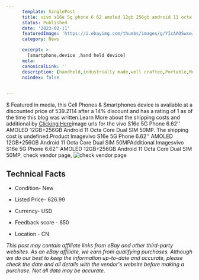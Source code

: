 ```yaml
---
      template: SinglePost
      title: vivo s16e 5g phone 6 62 amoled 12gb 256gb android 11 octa core dual sim 50mp
      status: Published
      date: '2023-02-11'
      featuredImage: 'https://i.ebayimg.com/thumbs/images/g/YIcAAOSwseJjpUJ8/s-l225.jpg'
      category: News

      excerpt: >-
        [smartphone,device ,hand held device]
      meta:
      canonicalLink: ''
      description: [handheld,industrially made,well crafted,Portable,Mobile,Compact,Convenient,Lightweight,Maneuverable,Man-portable,Miniature,Carriable,Hand-held,Light,Holdable,Transportable,Mobile device,Pocket-sized,On-the-go,Wireless,Cordless,Compact size,Convenient size, smartphone,device ,hand held device]
      noindex: false

        
---
```

$
    Featured in media, this Cell Phones & Smartphones device is available at a discounted price of 539.2114 after a 14% discount and has a rating of 1 as of the time this blog was written.Learn More about the shipping costs and additional by [Clicking Here](https://www.ebay.com/itm/325473653197?hash=item4bc7bdd1cd%3Ag%3AYIcAAOSwseJjpUJ8&mkevt=1&mkcid=1&mkrid=711-53200-19255-0&campid=%253CePNCampaignId%253E&customid=%253CreferenceId%253E&toolid=10049)image urls for the vivo S16e 5G Phone 6.62'' AMOLED 12GB+256GB Android 11 Octa Core Dual SIM 50MP. The shipping cost is undefined.Product Imagevivo S16e 5G Phone 6.62'' AMOLED 12GB+256GB Android 11 Octa Core Dual SIM 50MPAdditional Imagesvivo S16e 5G Phone 6.62'' AMOLED 12GB+256GB Android 11 Octa Core Dual SIM 50MP, check vendor page, ![check vendor page](https://origin-galleryplus.ebayimg.com/ws/web/325473653197_2_0_1/225x225.jpg,https://origin-galleryplus.ebayimg.com/ws/web/325473653197_3_0_1/225x225.jpg,https://origin-galleryplus.ebayimg.com/ws/web/325473653197_4_0_1/225x225.jpg,https://origin-galleryplus.ebayimg.com/ws/web/325473653197_5_0_1/225x225.jpg,https://origin-galleryplus.ebayimg.com/ws/web/325473653197_6_0_1/225x225.jpg,https://origin-galleryplus.ebayimg.com/ws/web/325473653197_7_0_1/225x225.jpg,https://origin-galleryplus.ebayimg.com/ws/web/325473653197_8_0_1/225x225.jpg,https://origin-galleryplus.ebayimg.com/ws/web/325473653197_9_0_1/225x225.jpg)
    
    

 ## Technical Facts 



     
      

 - Condition- New 


      

 - Listed Price- 626.99 


      

 - Currency- USD 


      

 - Feedback score - 850 


      

 - Location - CN 


      
      

 *_This post may contain affiliate links from eBay and other third-party websites. As an eBay affiliate, we earn from qualifying purchases. Although we do our best to keep the information up-to-date and accurate, please check the date and all details with the vendor's website before making a purchase. Not all data may be accurate._*



    
    
    
    
    